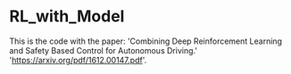 # RL_with_Model

This is the code with the paper: 
 'Combining Deep Reinforcement Learning and Safety Based Control for Autonomous Driving.'
'https://arxiv.org/pdf/1612.00147.pdf'.

